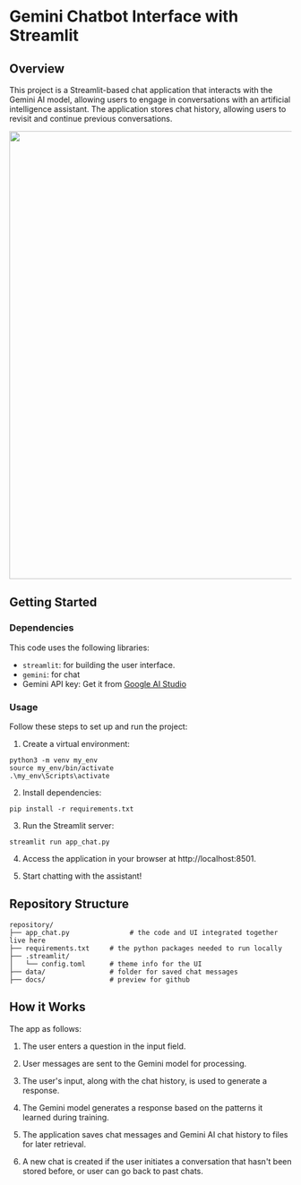 # Gemini Chatbot Interface with Streamlit

## Overview

This project is a Streamlit-based chat application that interacts with the Gemini AI model, allowing users to engage in conversations with an artificial intelligence assistant. The application stores chat history, allowing users to revisit and continue previous conversations.

<div align="center"><img src="docs/gemini-chatbot.gif" width="800"></div>

## Getting Started

### Dependencies

This code uses the following libraries:

- `streamlit`: for building the user interface. 
- `gemini`: for chat  
- Gemini API key: Get it from [Google AI Studio](https://ai.google.dev/tutorials/setup?hl=tr)


### Usage

Follow these steps to set up and run the project:

1. Create a virtual environment:
```
python3 -m venv my_env
source my_env/bin/activate 
.\my_env\Scripts\activate 
```

2. Install dependencies:
```
pip install -r requirements.txt
```

3. Run the Streamlit server:
```
streamlit run app_chat.py
```

4. Access the application in your browser at http://localhost:8501.

5. Start chatting with the assistant!

## Repository Structure
```
repository/
├── app_chat.py               # the code and UI integrated together live here
├── requirements.txt     # the python packages needed to run locally
├── .streamlit/
│   └── config.toml      # theme info for the UI
├── data/                # folder for saved chat messages 
├── docs/                # preview for github

```

## How it Works

The app as follows:

1. The user enters a question in the input field.

2. User messages are sent to the Gemini model for processing.

3. The user's input, along with the chat history, is used to generate a response.

4. The Gemini model generates a response based on the patterns it learned during training.

5. The application saves chat messages and Gemini AI chat history to files for later retrieval.

6. A new chat is created if the user initiates a conversation that hasn't been stored before, or user can go back to past chats.